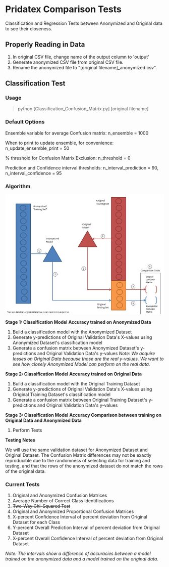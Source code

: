 # Pridatex Comparison Tests
Classification and Regression Tests between Anonymized and Original data to see their closeness.

## Properly Reading in Data
1. In original CSV file, change name of the output column to 'output'
2. Generate anonymized CSV file from original CSV file.
3. Rename the anonymized file to "[original filename]_anonymized.csv".

## Classification Test

### Usage
> python [Classification_Confusion_Matrix.py] [original filename]

### Default Options
Ensemble variable for average Confusion matrix: n_ensemble = 1000

When to print to update ensemble, for convenience: n_update_ensemble_print = 50

% threshold for Confusion Matrix Exclusion: n_threshold = 0

Prediction and Confidence interval thresholds: n_interval_prediction = 90, n_interval_confidence = 95

### Algorithm 

![Classification Testing](/images/Classification_Testing_Algorithm.jpg)

**Stage 1: Classification Model Accuracy trained on Anonymized Data**
1. Build a classification model with the Anonymized Dataset
2. Generate y-predictions of Original Validation Data's X-values using Anonymized Dataset's classification model
3. Generate a confusion matrix between Anonymized Dataset's y-predictions and Original Validation Data's y-values
*Note: We acquire losses on Original Data because those are the real y-values. 
       We want to see how closely Anonymized Model can perform on the real data.*

**Stage 2: Classification Model Accuracy trained on Original Data** 
1. Build a classification model with the Original Training Dataset
2. Generate y-predictions of Original Validation Data's X-values using Original Training Dataset's classification model
3. Generate a confusion matrix between Original Training Dataset's y-predictions and Original Validation Data's y-values

**Stage 3: Classification Model Accuracy Comparison between training on Original Data and Anonymized Data**
1. Perform Tests

**Testing Notes**

We will use the same validation dataset for Anonymized Dataset and Original Dataset. 
The Confusion Matrix differences may not be exactly reproducible due to the randomness of 
selecting data for training and testing, and that the rows of the anonymized dataset do not match 
the rows of the original data.


### Current Tests
1. Original and Anonymized Confusion Matrices
2. Average Number of Correct Class Identifications
3. ~~Two-Way Chi-Squared Test~~
4. Original and Anonymized Proportional Confusion Matrices
5. X-percent Confidence Interval of percent deviation from Original Dataset for each Class
6. Y-percent Overall Prediction Interval of percent deviation from Original Dataset
7. X-percent Overall Confidence Interval of percent deviation from Original Dataset 

*Note: The intervals show a difference of accuracies between a model trained on the anonymized data and a model trained on the original data.*
